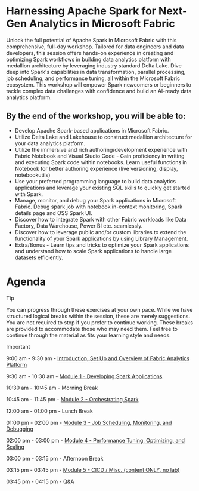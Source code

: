 # Harnessing Apache Spark for Next-Gen Analytics in Microsoft Fabric
Unlock the full potential of Apache Spark in Microsoft Fabric with this comprehensive, full-day workshop. Tailored for data engineers and data developers, this session offers hands-on experience in creating and optimizing Spark workflows in building data analytics platform with medallion architecture by leveraging industry standard Delta Lake. Dive deep into Spark's capabilities in data transformation, parallel processing, job scheduling, and performance tuning, all within the Microsoft Fabric ecosystem. This workshop will empower Spark newcomers or beginners to tackle complex data challenges with confidence and build an AI-ready data analytics platform.

## By the end of the workshop, you will be able to:
- Develop Apache Spark-based applications in Microsoft Fabric.
- Utilize Delta Lake and Lakehouse to construct medallion architecture for your data analytics platform.
- Utilize the immersive and rich authoring/development experience with Fabric Notebook and Visual Studio Code - Gain proficiency in writing and executing Spark code within notebooks. Learn useful functions in Notebook for better authoring experience (live versioning, display, notebookutils)
- Use your preferred programming language to build data analytics applications and leverage your existing SQL skills to quickly get started with Spark.
- Manage, monitor, and debug your Spark applications in Microsoft Fabric. Debug spark job with notebook in-context monitoring, Spark details page and OSS Spark UI.
- Discover how to integrate Spark with other Fabric workloads like Data Factory, Data Warehouse, Power BI etc. seamlessly.
- Discover how to leverage public and/or custom libraries to extend the functionality of your Spark applications by using Library Management.
- Extra/Bonus - Learn tips and tricks to optimize your Spark applications and understand how to scale Spark applications to handle large datasets efficiently.


# Agenda

> [!TIP]
> You can progress through these exercises at your own pace. While we have structured logical breaks within the session, these are merely suggestions. You are not required to stop if you prefer to continue working. These breaks are provided to accommodate those who may need them. Feel free to continue through the material as fits your learning style and needs.


> [!IMPORTANT]
> 9:00 am - 9:30 am - [Introduction, Set Up and Overview of Fabric Analytics Platform](exercise-0-setup/start.md)
> 
> 9:30 am - 10:30 am - [Module 1 - Developing Spark Applications](./module-1-developing-spark/developing-spark.md) 
> 
> 10:30 am - 10:45 am - Morning Break
> 
> 10:45 am - 11:45 pm - [Module 2 - Orchestrating Spark](./module-2-orchestrating-spark/orchestrating-spark.md)
> 
> 12:00 am - 01:00 pm - Lunch Break
> 
> 01:00 pm - 02:00 pm - [Module 3 - Job Scheduling, Monitoring, and Debugging](./module-3-scheduling-monitoring-debugging/scheduling-monitoring-debugging.md)
> 
> 02:00 pm - 03:00 pm - [Module 4 - Performance Tuning, Optimizing, and Scaling](./module-4-tuning-optimizing-scaling/tuning-optimizing-scaling.md)
>
> 03:00 pm - 03:15 pm - Afternoon Break
> 
> 03:15 pm - 03:45 pm - [Module 5 - CICD / Misc. (content ONLY, no lab)](module-5-cicd-misc/cicd-misc.md)
> 
> 03:45 pm - 04:15 pm - Q&A
>